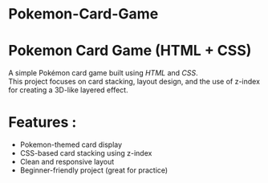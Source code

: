   # Pokemon-Card-Game

 # Pokemon Card Game (HTML + CSS)

A simple Pokémon card game built using *HTML* and *CSS*.  
This project focuses on card stacking, layout design, and the use of z-index for creating a 3D-like layered effect.


# Features :
- Pokemon-themed card display
- CSS-based card stacking using z-index
- Clean and responsive layout
- Beginner-friendly project (great for practice)

